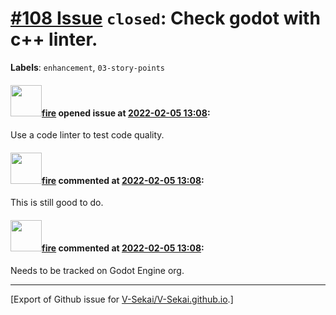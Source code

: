 # [\#108 Issue](https://github.com/V-Sekai/V-Sekai.github.io/issues/108) `closed`: Check godot with c++ linter.
**Labels**: `enhancement`, `03-story-points`


#### <img src="https://avatars.githubusercontent.com/u/32321?u=c2e06a3d2b49a467aa907e54aa259516440267cc&v=4" width="50">[fire](https://github.com/fire) opened issue at [2022-02-05 13:08](https://github.com/V-Sekai/V-Sekai.github.io/issues/108):

Use a code linter to test code quality.

#### <img src="https://avatars.githubusercontent.com/u/32321?u=c2e06a3d2b49a467aa907e54aa259516440267cc&v=4" width="50">[fire](https://github.com/fire) commented at [2022-02-05 13:08](https://github.com/V-Sekai/V-Sekai.github.io/issues/108#issuecomment-1107837869):

This is still good to do.

#### <img src="https://avatars.githubusercontent.com/u/32321?u=c2e06a3d2b49a467aa907e54aa259516440267cc&v=4" width="50">[fire](https://github.com/fire) commented at [2022-02-05 13:08](https://github.com/V-Sekai/V-Sekai.github.io/issues/108#issuecomment-1107841860):

Needs to be tracked on Godot Engine org.


-------------------------------------------------------------------------------



[Export of Github issue for [V-Sekai/V-Sekai.github.io](https://github.com/V-Sekai/V-Sekai.github.io).]
